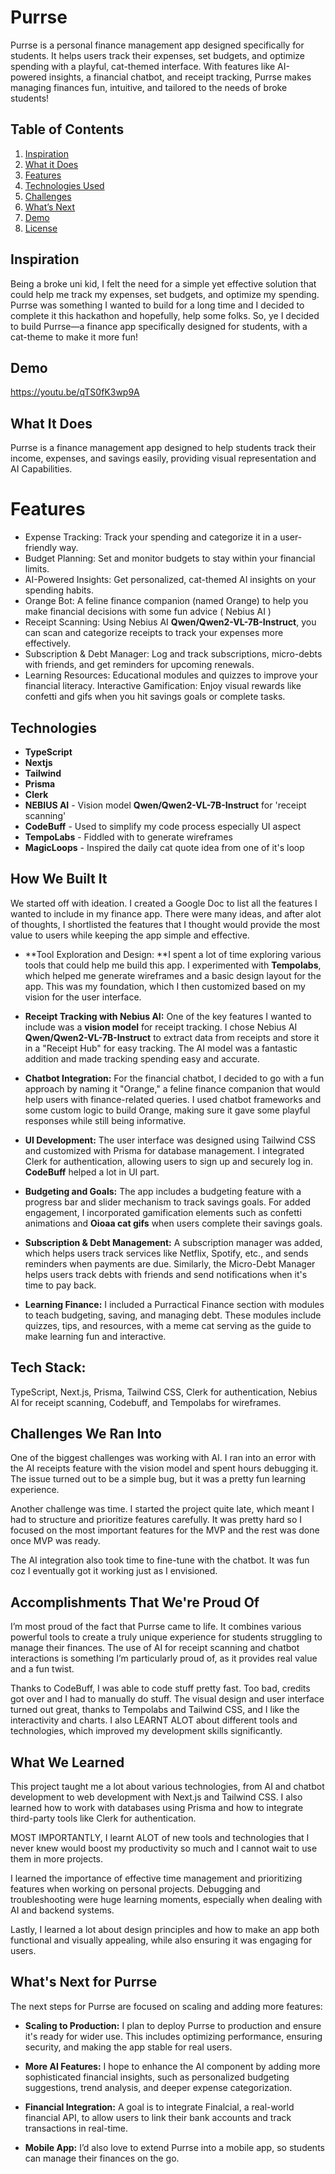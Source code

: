 # Purrse

Purrse is a personal finance management app designed specifically for students. It helps users track their expenses, set budgets, and optimize spending with a playful, cat-themed interface. With features like AI-powered insights, a financial chatbot, and receipt tracking, Purrse makes managing finances fun, intuitive, and tailored to the needs of broke students!

## Table of Contents
1. [Inspiration](#inspiration)
2. [What it Does](#what-it-does)
3. [Features](#features)
4. [Technologies Used](#technologies-used)
5. [Challenges](#challenges)
6. [What’s Next](#whats-next)
7. [Demo](#demo)
8. [License](#license)

## Inspiration

Being a broke uni kid, I felt the need for a simple yet effective solution that could help me track my expenses, set budgets, and optimize my spending. Purrse was something I wanted to build for a long time and I decided to complete it this hackathon and hopefully, help some folks. So, ye I decided to build Purrse—a finance app specifically designed for students, with a cat-theme to make it more fun!

## Demo

https://youtu.be/qTS0fK3wp9A

## What It Does
Purrse is a finance management app designed to help students track their income, expenses, and savings easily, providing visual representation and AI Capabilities.
# Features
- Expense Tracking: Track your spending and categorize it in a user-friendly way.
- Budget Planning: Set and monitor budgets to stay within your financial limits.
- AI-Powered Insights: Get personalized, cat-themed AI insights on your spending habits.
- Orange Bot: A feline finance companion (named Orange) to help you make financial decisions with some fun advice ( Nebius AI )
- Receipt Scanning: Using Nebius AI **Qwen/Qwen2-VL-7B-Instruct**, you can scan and categorize receipts to track your expenses more effectively.
- Subscription & Debt Manager: Log and track subscriptions, micro-debts with friends, and get reminders for upcoming renewals.
- Learning Resources: Educational modules and quizzes to improve your financial literacy.
Interactive Gamification: Enjoy visual rewards like confetti and gifs when you hit savings goals or complete tasks.

## Technologies

- **TypeScript** 
- **Nextjs** 
- **Tailwind**
- **Prisma**
- **Clerk**
- **NEBIUS AI** - Vision model **Qwen/Qwen2-VL-7B-Instruct** for 'receipt scanning'
- **CodeBuff** - Used to simplify my code process especially UI aspect
- **TempoLabs** - Fiddled with to generate wireframes
- **MagicLoops** - Inspired the daily cat quote idea from one of it's loop



## How We Built It

We started off with ideation. I created a Google Doc to list all the features I wanted to include in my finance app. There were many ideas, and after alot of thoughts, I shortlisted the features that I thought would provide the most value to users while keeping the app simple and effective.

- **Tool Exploration and Design: **I spent a lot of time exploring various tools that could help me build this app. I experimented with **Tempolabs**, which helped me generate wireframes and a basic design layout for the app. This was my foundation, which I then customized based on my vision for the user interface.

- **Receipt Tracking with Nebius AI:** One of the key features I wanted to include was a **vision model** for receipt tracking. I chose Nebius AI  **Qwen/Qwen2-VL-7B-Instruct** to extract data from receipts and store it in a "Receipt Hub" for easy tracking. The AI model was a fantastic addition and made tracking spending easy and accurate.

- **Chatbot Integration:** For the financial chatbot, I decided to go with a fun approach by naming it "Orange," a feline finance companion that would help users with finance-related queries. I used chatbot frameworks and some custom logic to build Orange, making sure it gave some playful responses while still being informative.

- **UI Development:** The user interface was designed using Tailwind CSS and customized with Prisma for database management. I integrated Clerk for authentication, allowing users to sign up and securely log in. **CodeBuff** helped a lot in UI part.

- **Budgeting and Goals:** The app includes a budgeting feature with a progress bar and slider mechanism to track savings goals. For added engagement, I incorporated gamification elements such as confetti animations and **Oioaa cat gifs** when users complete their savings goals.

- **Subscription & Debt Management:** A subscription manager was added, which helps users track services like Netflix, Spotify, etc., and sends reminders when payments are due. Similarly, the Micro-Debt Manager helps users track debts with friends and send notifications when it's time to pay back.

- **Learning Finance:** I included a Purractical Finance section with modules to teach budgeting, saving, and managing debt. These modules include quizzes, tips, and resources, with a meme cat serving as the guide to make learning fun and interactive.

## Tech Stack: 
TypeScript, Next.js, Prisma, Tailwind CSS, Clerk for authentication, Nebius AI for receipt scanning, Codebuff, and Tempolabs for wireframes.

## Challenges We Ran Into

One of the biggest challenges was working with AI. I ran into an error with the AI receipts feature with the vision model and spent hours debugging it. The issue turned out to be a simple bug, but it was a pretty fun learning experience.

Another challenge was time. I started the project quite late, which meant I had to structure and prioritize features carefully. It was pretty hard so I focused on the most important features for the MVP and the rest was done once MVP was ready.

The AI integration also took time to fine-tune with the chatbot. It was fun coz I eventually got it working just as I envisioned.

## Accomplishments That We're Proud Of
I’m most proud of the fact that Purrse came to life. It combines various powerful tools to create a truly unique experience for students struggling to manage their finances. The use of AI for receipt scanning and chatbot interactions is something I’m particularly proud of, as it provides real value and a fun twist.

Thanks to CodeBuff, I was able to code stuff pretty fast. Too bad, credits got over and I had to manually do stuff. The visual design and user interface turned out great, thanks to Tempolabs and Tailwind CSS, and I like the interactivity and charts. I also LEARNT ALOT about different tools and technologies, which improved my development skills significantly.

## What We Learned
This project taught me a lot about various technologies, from AI and chatbot development to web development with Next.js and Tailwind CSS. I also learned how to work with databases using Prisma and how to integrate third-party tools like Clerk for authentication.

MOST IMPORTANTLY, I learnt ALOT of new tools and technologies that I never knew would boost my productivity so much and I cannot wait to use them in more projects.

I learned the importance of effective time management and prioritizing features when working on personal projects. Debugging and troubleshooting were huge learning moments, especially when dealing with AI and backend systems.

Lastly, I learned a lot about design principles and how to make an app both functional and visually appealing, while also ensuring it was engaging for users.

## What's Next for Purrse

The next steps for Purrse are focused on scaling and adding more features:

- **Scaling to Production:** I plan to deploy Purrse to production and ensure it's ready for wider use. This includes optimizing performance, ensuring security, and making the app stable for real users.

- **More AI Features:** I hope to enhance the AI component by adding more sophisticated financial insights, such as personalized budgeting suggestions, trend analysis, and deeper expense categorization.

- **Financial Integration:** A goal is to integrate Finalcial, a real-world financial API, to allow users to link their bank accounts and track transactions in real-time.

- **Mobile App:** I’d also love to extend Purrse into a mobile app, so students can manage their finances on the go.
